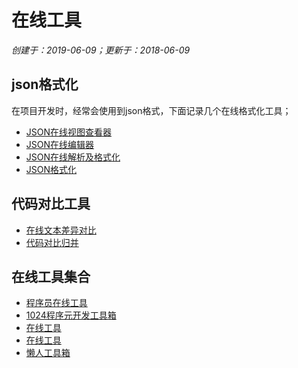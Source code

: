 # 在线工具

*创建于：2019-06-09；更新于：2018-06-09*

## json格式化

在项目开发时，经常会使用到json格式，下面记录几个在线格式化工具；

- [JSON在线视图查看器](https://www.bejson.com/jsonviewernew/)
- [JSON在线编辑器](https://www.bejson.com/jsoneditoronline/)
- [JSON在线解析及格式化](https://www.json.cn/)
- [JSON格式化](http://www.ofmonkey.com/)

## 代码对比工具

- [在线文本差异对比](http://www.jq22.com/textDifference)
- [代码对比归并](http://tool.oschina.net/diff)

## 在线工具集合

- [程序员在线工具](http://www.ofmonkey.com/)
- [1024程序元开发工具箱](https://1024tools.com/)
- [在线工具](https://tool.lu/)
- [在线工具](http://tool.oschina.net/)
- [懒人工具箱](http://tool.lanrentuku.com/)